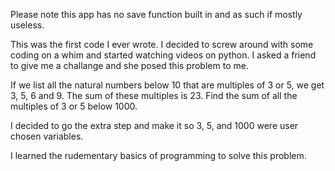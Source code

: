 Please note this app has no save function built in and as such if mostly useless.

This was the first code I ever wrote. I decided to screw around with some coding on a whim and started watching videos on python. I asked a friend to give me a challange and she posed this problem to me.

If we list all the natural numbers below 10 that are multiples of 3 or 5, we get 3, 5, 6 and 9. The sum of these multiples is 23.
Find the sum of all the multiples of 3 or 5 below 1000.

I decided to go the extra step and make it so 3, 5, and 1000 were user chosen variables.

I learned the rudementary basics of programming to solve this problem.
